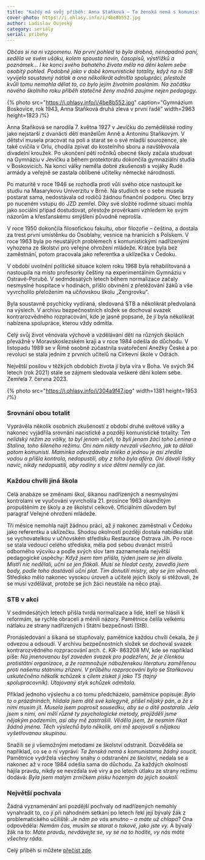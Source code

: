 ```yaml
---
title: "Každý má svůj příběh: Anna Staňková – Ta ženská nemá s komunisty žádný soucit"
cover-photo: https://i.ohlasy.info/i/4be8b552.jpg
author: Ladislav Oujeský
category: seriály
serial: pribehy
---
```


*Občas si na ni vzpomenu. Na první pohled to byla drobná, nenápadná paní, seděla ve svém ušáku, kolem spousta novin, časopisů, výstřižků a poznámek…  I ke konci svého bohatého života měla na dění kolem sebe osobitý pohled. Podobně jako v době komunistické totality, když na ni StB vyvíjela soustavný nátlak a ona několikrát odmítla spolupráci, přestože kvůli tomu nemohla dělat to, co bylo jejím životním posláním. Na začátku nového školního roku příběh statečné ženy možná zaujme nejen pedagogy.*

{% photo src="https://i.ohlasy.info/i/4be8b552.jpg" caption="Gymnázium Boskovice, rok 1943, Anna Staňková druhá zleva v první řadě" width=2963 height=1823 /%}

Anna Staňková se narodila 7\. května 1927 v Jevíčku do zemědělské rodiny jako nejstarší z dvanácti dětí manželům Anně a Antonínu Staňkovým. V dětství musela pracovat na poli a starat se o své mladší sourozence, ale také cvičila v Orlu, chodila zpívat do kostelního sboru a navštěvovala divadelní kroužek. Po ukončení pěti ročníků obecné školy začala studovat na Gymnáziu v Jevíčku a během protektorátu dokončila gymnaziální studia v Boskovicích. Na konci války neměla dobré zkušenosti s vojáky Rudé armády a veřejně se zastala oblíbené učitelky německé národnosti.

Po maturitě v roce 1946 se rozhodla proti vůli svého otce nastoupit ke studiu na Masarykovu Univerzitu v Brně. Na studiích se o sebe musela postarat sama, nedostávala od rodičů žádnou finanční podporu. Otec brzy po nuceném vstupu do JZD zemřel. Díky své složité rodinné situaci mohla jako sociální případ dostudovat, přestože prověrkami vzhledem ke svým názorům a křesťanskému smýšlení původně neprošla.

V roce 1950 dokončila filosofickou fakultu, obor filozofie – čeština, a dostala za trest první umístěnku do Osoblahy, vesnice na hranicích s Polskem. V roce 1963 byla po neustálých problémech s komunistickými nadřízenými vyhozena ze školství pro veřejné ohrožení mládeže. Krátce byla bez zaměstnání, potom pracovala jako referentka a uklízečka v Čedoku.

V období uvolnění politické situace kolem roku 1968 byla rehabilitovaná a nastoupila na místo profesorky češtiny na experimentálním Gymnáziu v Ostravě-Porubě. V sedmdesátých letech během normalizace začaly nesmyslné hospitace v hodinách, přišlo obvinění z přetěžování žáků a vše vyvrcholilo přeložením na učňovskou školu „Zengrovku“.

Byla soustavně psychicky vydíraná, sledovaná STB a několikrát předvolaná na výslech. V archivu bezpečnostních složek se dochoval svazek kontrarozvědného rozpracování, kde je jasně popsané, že jí byla několikrát nabízena spolupráce, kterou vždy odmítla.

Celý svůj život věnovala výchově a vzdělávání dětí na různých školách převážně v Moravskoslezském kraji a v roce 1984 odešla do důchodu. V listopadu 1989 se v Římě osobně zúčastnila svatořečení Anežky České a po revoluci se stala jedním z prvních učitelů na Církevní škole v Odrách.

Největší posilou v těžkých obdobích života jí byla víra v Boha. Ve svých 94 letech (rok 2021\) stále se zájmem sledovala veškeré dění kolem sebe. Zemřela 7\. června 2023\.

{% photo src="https://i.ohlasy.info/i/304a9f47.jpg" width=1381 height=1953 /%}

### Srovnání obou totalit

Vyprávěla několik osobních zkušeností z období druhé světové války a nakonec vyjádřila srovnání nacistické a později komunistické totality: *Ten nelidský režim za války, to byl jenom učeň, to byli jenom žáci toho Lenina a Stalina, toho šíleného režimu. Oni nám nikdy nevzali všechno, jak to dělali potom komunisti. Maminka odevzdávala mléko a jednou je asi zředila vodou a přišla kontrola, nedopustili, aby z toho byla aféra. Oni dávali lístky navíc, nikdy nedopustili, aby rodiny s více dětmi neměly co jíst.*

### Každou chvíli jiná škola

Celá anabáze se změnami škol, šikanou nadřízených a nesmyslnými kontrolami ve vyučování vyvrcholila 21\. prosince 1963 okamžitým propuštěním ze školy a ze školství celkově. Oficiálním důvodem byl paragraf Veřejné ohrožení mládeže.

Tři měsíce nemohla najít žádnou práci, až ji nakonec zaměstnali v Čedoku jako referentku a uklízečku. Shodou okolností později dostala nabídku stát se vychovatelkou v učňovském středisku Restaurace Ostrava Jih. Po roce se stala vedoucí celého střediska, měla pod sebou dvanáct mistrů odborného výcviku a podle svých slov tam zaznamenala největší pedagogické úspěchy: *Když jsem tam přišla, týden jsem se jen dívala. Mistři nic nedělali, učni se jen flákali. Musí se hledat cesty, zavedla jsem body, podle toho dostávali učni plat. Tím donutili mistry, aby se jim věnovali.* Středisko mělo nakonec vysokou úroveň a učitelé jejich školy si stěžovali, že se musí vzdělávat, protože se jich žáci neustále na něco ptají.

### STB v akci

V sedmdesátých letech přišla tvrdá normalizace a lidé, kteří se hlásili k reformám, se rychle obraceli a měnili názory. Pamětnice čelila velkému nátlaku ze strany nadřízených i Státní bezpečnosti (StB).

Pronásledování a šikana se stupňovaly, pamětnice každou chvíli čekala, že ji odvezou a odsoudí. V archivu bezpečnostních složek se dochoval svazek kontrarozvědného rozpracování arch. č. KR- 863208 MV, kde se například píše: *Na jmenovanou byl zaveden svazek pro podezření, že je členkou protistátní organizace, a že rozmnožuje náboženskou literaturu zaměřenou proti našemu státnímu zřízení. V průběhu rozpracování bylo se Staňkovou uskutečněno několik schůzek s cílem získat ji jako TS (tajný spolupracovník). Utajovaný styk schůzek odmítala.*  

Příklad jednoho výslechu a co tomu předcházelo, pamětnice popisuje: *Bylo to o prázdninách, hlídala jsem dítě své kolegyně, přišel nějaký pán, a že s nimi musím jít. Musela jsem poprosit sousedku, aby se o dítě postarala. Jela jsem s nimi, oni měli různé ty psychologické metody, projížděli jsme nějakým podzemím, asi aby mě zastrašili. Věděla jsem, že nesmím říkat žádná jména. Těch výslechů bylo několik, oni mě spojovali s nějakou vyšetřovanou skupinou.*

Snažili se ji všemožnými metodami ze školství odstranit. Dozvěděla se například, co se o ní vypráví: *Ta ženská nemá s komunistama žádný soucit.* Pamětnice vydržela všechny snahy o odstranění ze školství, nedala se a nakonec až v roce 1984 odešla sama do důchodu. Za každých okolností hájila pravdu, nikdy se nevzdala své víry a po letech útlaku ze strany režimu dodává: *Byla jsem malým zrníčkem písku hozeným do jejich soukolí.*

### Největší pochvala

Žádná vyznamenání ani pozdější pochvaly od nadřízených nemohly vynahradit to, co jí při náhodném setkání po letech řekl její bývalý žák z problematického učiliště: *Je nám po vás smutno – a máte už chlapa?*  Ona odpověděla: *Nemám čas, musím se starat o takové, jako jste vy.* A bývalý žák na to: *Máte pravdu, nevdávejte se, vy se na to hodíte, vy nás máte všechny ráda.*

Celý příběh si můžete [přečíst zde](https://www.pametnaroda.cz/cs/stankova-anna-1927).